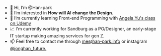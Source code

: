 - 👋 Hi, I’m @Han-park
- 👀 I’m interested in <b>How will AI change the Design.</b>
- 🌱 I’m currently learning Front-end Programming with <a href="https://www.udemy.com/share/1013gGAEETd19TQXgH/">Angela Yu's class on Udemy</a>
- 📈 I'm currently working for Sandburg as a PO/Designer, an early-stage IT startup making amazing services for gen Z.
- 📫 Feel free to contact me through <a href="mailto:me@han-park.info">me@han-park.info</a> or  instagram <a href="https://instagram.com/jonghan_future">@jonghan_future.</a>

<!---
Han-park/Han-park is a ✨ special ✨ repository because its `README.md` (this file) appears on your GitHub profile.
You can click the Preview link to take a look at your changes.
--->
